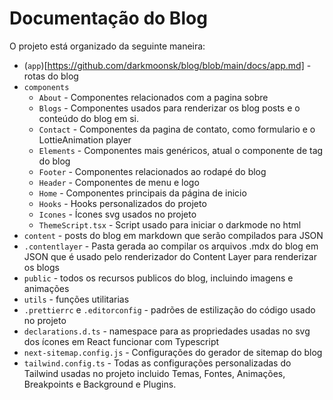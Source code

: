 # Documentação do Blog

O projeto está organizado da seguinte maneira:

- (`app`)[https://github.com/darkmoonsk/blog/blob/main/docs/app.md] - rotas do blog
- `components`
    - `About` - Componentes relacionados com a pagina sobre
    - `Blogs` - Componentes usados para renderizar os blog posts e o conteúdo do blog em si.
    - `Contact` - Componentes da pagina de contato, como formulario e o LottieAnimation player
    - `Elements` - Componentes mais genéricos, atual o componente de tag do blog
    - `Footer` - Componentes relacionados ao rodapé do blog
    - `Header` - Componentes de menu e logo
    - `Home` - Componentes principais da página de inicio
    - `Hooks` - Hooks personalizados do projeto
    - `Icones` - Ícones svg usados no projeto
    - `ThemeScript.tsx` - Script usado para iniciar o darkmode no html
- `content` - posts do blog em markdown que serão compilados para JSON
- `.contentlayer` - Pasta gerada ao compilar os arquivos .mdx do blog em JSON que é usado pelo renderizador do Content Layer para renderizar os blogs
- `public` - todos os recursos publicos do blog, incluindo imagens e animações
- `utils` - funções utilitarias
- `.prettierrc` e `.editorconfig` - padrões de estilização do código usado no projeto
- `declarations.d.ts` - namespace para as propriedades usadas no svg dos ícones em React funcionar com Typescript
- `next-sitemap.config.js` - Configurações do gerador de sitemap do blog
- `tailwind.config.ts` - Todas as configurações personalizadas do Tailwind usadas no projeto incluido Temas, Fontes, Animações, Breakpoints e Background e Plugins.